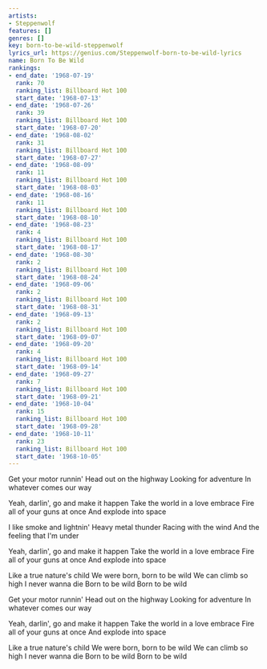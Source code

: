 ```yaml
---
artists:
- Steppenwolf
features: []
genres: []
key: born-to-be-wild-steppenwolf
lyrics_url: https://genius.com/Steppenwolf-born-to-be-wild-lyrics
name: Born To Be Wild
rankings:
- end_date: '1968-07-19'
  rank: 70
  ranking_list: Billboard Hot 100
  start_date: '1968-07-13'
- end_date: '1968-07-26'
  rank: 39
  ranking_list: Billboard Hot 100
  start_date: '1968-07-20'
- end_date: '1968-08-02'
  rank: 31
  ranking_list: Billboard Hot 100
  start_date: '1968-07-27'
- end_date: '1968-08-09'
  rank: 11
  ranking_list: Billboard Hot 100
  start_date: '1968-08-03'
- end_date: '1968-08-16'
  rank: 11
  ranking_list: Billboard Hot 100
  start_date: '1968-08-10'
- end_date: '1968-08-23'
  rank: 4
  ranking_list: Billboard Hot 100
  start_date: '1968-08-17'
- end_date: '1968-08-30'
  rank: 2
  ranking_list: Billboard Hot 100
  start_date: '1968-08-24'
- end_date: '1968-09-06'
  rank: 2
  ranking_list: Billboard Hot 100
  start_date: '1968-08-31'
- end_date: '1968-09-13'
  rank: 2
  ranking_list: Billboard Hot 100
  start_date: '1968-09-07'
- end_date: '1968-09-20'
  rank: 4
  ranking_list: Billboard Hot 100
  start_date: '1968-09-14'
- end_date: '1968-09-27'
  rank: 7
  ranking_list: Billboard Hot 100
  start_date: '1968-09-21'
- end_date: '1968-10-04'
  rank: 15
  ranking_list: Billboard Hot 100
  start_date: '1968-09-28'
- end_date: '1968-10-11'
  rank: 23
  ranking_list: Billboard Hot 100
  start_date: '1968-10-05'
---
```

Get your motor runnin'
Head out on the highway
Looking for adventure
In whatever comes our way


Yeah, darlin', go and make it happen
Take the world in a love embrace
Fire all of your guns at once
And explode into space


I like smoke and lightnin'
Heavy metal thunder
Racing with the wind
And the feeling that I'm under


Yeah, darlin', go and make it happen
Take the world in a love embrace
Fire all of your guns at once
And explode into space


Like a true nature's child
We were born, born to be wild
We can climb so high
I never wanna die
Born to be wild
Born to be wild




Get your motor runnin'
Head out on the highway
Looking for adventure
In whatever comes our way


Yeah, darlin', go and make it happen
Take the world in a love embrace
Fire all of your guns at once
And explode into space


Like a true nature's child
We were born, born to be wild
We can climb so high
I never wanna die
Born to be wild
Born to be wild
